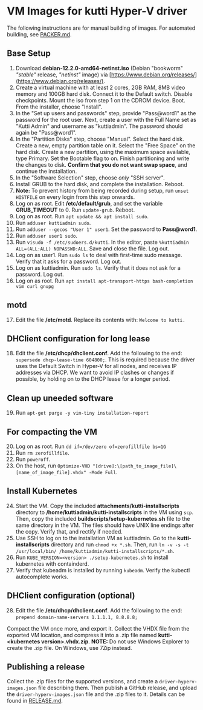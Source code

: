 # VM Images for kutti Hyper-V driver

The following instructions are for manual building of images. For automated building, see [PACKER.md](PACKER.md).

## Base Setup

1. Download **debian-12.2.0-amd64-netinst.iso** (Debian "bookworm" _"stable"_ release, _"netinst"_ image) via [https://www.debian.org/releases/](https://www.debian.org/releases/).
2. Create a virtual machine with at least 2 cores, 2GB RAM, 8MB video memory and 100GB hard disk. Connect it to the Default switch. Disable checkpoints. Mount the iso from step 1 on the CDROM device. Boot. From the installer, choose "Install".
3. In the "Set up users and passwords" step, provide "Pass@word1" as the password for the root user. Next, create a user with the Full Name set as "Kutti Admin" and username as "kuttiadmin". The password should again be "Pass@word1".
4. In the "Partition Disks" step, choose "Manual". Select the hard disk. Create a new, empty partition table on it. Select the "Free Space" on the hard disk. Create a new partition, using the maximum space available, type Primary. Set the Bootable flag to on. Finish partitioning and write the changes to disk. **Confirm that you do not want swap space**, and continue the installation.
5. In the "Software Selection" step, choose _only_ "SSH server".
6. Install GRUB to the hard disk, and complete the installation. Reboot.
7. **Note:** To prevent history from being recorded during setup, run `unset HISTFILE` on every login from this step onwards.
8. Log on as root. Edit **/etc/default/grub**, and set the variable **GRUB_TIMEOUT** to 0. Run `update-grub`. Reboot.
9. Log on as root. Run `apt update && apt install sudo`.
10. Run `adduser kuttiadmin sudo`.
11. Run `adduser --gecos "User 1" user1`. Set the password to **Pass@word1**.
12. Run `adduser user1 sudo`.
13. Run `visudo -f /etc/sudoers.d/kutti`. In the editor, paste `%kuttiadmin ALL=(ALL:ALL) NOPASSWD:ALL`. Save and close the file. Log out.
14. Log on as user1. Run `sudo ls` to deal with first-time sudo message. Verify that it asks for a password. Log out.
15. Log on as kuttiadmin. Run `sudo ls`. Verify that it does not ask for a password. Log out.
16. Log on as root. Run `apt install apt-transport-https bash-completion vim curl gnupg`

## motd

17. Edit the file **/etc/motd**. Replace its contents with: `Welcome to kutti.`

## DHClient configuration for long lease

18. Edit the file **/etc/dhcp/dhclient.conf**. Add the following to the end: `supersede dhcp-lease-time 604800;`. This is required because the driver uses the Default Switch in Hyper-V for all nodes, and receives IP addresses via DHCP. We want to avoid IP clashes or changes if possible, by holding on to the DHCP lease for a longer period.

## Clean up uneeded software

19. Run `apt-get purge -y vim-tiny installation-report`

## For compacting the VM

20. Log on as root. Run `dd if=/dev/zero of=zerofillfile bs=1G`
21. Run `rm zerofillfile`.
22. Run `poweroff`.
23. On the host, run `Optimize-VHD "[drive]:\[path_to_image_file]\[name_of_image_file].vhdx" -Mode Full`.

## Install Kubernetes

24. Start the VM. Copy the included **attachments/kutti-installscripts** directory  to **/home/kuttiadmin/kutti-installscripts** in the VM using `scp`. Then, copy the included **buildscripts/setup-kubernetes.sh** file to the same directory in the VM. The files should have UNIX line endings after the copy. Verify that, and rectify if needed.
25. Use SSH to log on to the installation VM as kuttiadmin. Go to the **kutti-installscripts** directory and run `chmod +x *.sh`. Then, run `ln -v -s -t /usr/local/bin/ /home/kuttiadmin/kutti-installscripts/*.sh`.
26. Run `KUBE_VERSION=<version> ./setup-kubernetes.sh` to install kubernetes with containderd.
27. Verify that kubeadm is installed by running `kubeadm`. Verify the kubectl autocomplete works.

## DHClient configuration (optional)

28. Edit the file **/etc/dhcp/dhclient.conf**. Add the following to the end: `prepend domain-name-servers 1.1.1.1, 8.8.8.8;`

Compact the VM once more, and export it. Collect the VHDX file from the exported VM location, and compress it into a .zip file named **kutti-\<kubernetes version\>.vhdx.zip**. **NOTE:** Do not use Windows Explorer to create the .zip file. On Windows, use 7Zip instead.

## Publishing a release

Collect the .zip files for the supported versions, and create a `driver-hyperv-images.json` file describing them. Then publish a GitHub release, and upload the `driver-hyperv-images.json` file and the .zip files to it. Details can be found in [RELEASE.md](RELEASE.md).
